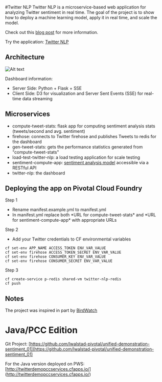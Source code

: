 #Twitter NLP
Twitter NLP is a microservice-based web application for analyzing Twitter sentiment in real time. The goal of the project is to show how to deploy a machine learning model, apply it in real time, and scale the model.

Check out this [blog post](https://blog.pivotal.io/data-science-pivotal/p-o-v/how-to-scaling-a-machine-learning-model-using-pivotal-cloud-foundry) for more information.

Try the application: [Twitter NLP](http://twitternlp.cfapps.pez.pivotal.io/)


## Architecture

![Alt text](/readme/architecture.png?raw=true "architecture")

Dashboard information:

* Server Side: Python + Flask + SSE
* Client Side: D3 for visualization and Server Sent Events (SSE) for real-time data streaming

## Microservices

* compute-tweet-stats: flask app for computing sentiment analysis stats (tweets/second and avg. sentiment)
* firehose: connects to Twitter firehose and publishes Tweets to redis for the dashboard
* gen-tweet-stats: gets the performance statistics generated from "compute-tweet-stats"
* load-test-twitter-nlp: a load testing application for scale testing
* sentiment-compute-app: [sentiment analysis model](https://github.com/crawles/gpdb_sentiment_analysis_twitter_model) accessible via a RESTful API
* twitter-nlp: the dashboard

## Deploying the app on Pivotal Cloud Foundry
Step 1<br> 
* Rename manifest.example.yml to manifest.yml
* In manifest.yml replace both \*URL for compute-tweet-stats\* and \*URL for sentiment-compute-app\* with appropriate URLs

Step 2<br>
* Add your Twitter credentials to CF environmental variables
```
cf set-env APP_NAME ACCESS_TOKEN ENV_VAR_VALUE
cf set-env firehose ACCESS_TOKEN_SECRET ENV_VAR_VALUE
cf set-env firehose CONSUMER_KEY ENV_VAR_VALUE
cf set-env firehose CONSUMER_SECRET ENV_VAR_VALUE
```

Step 3
```
cf create-service p-redis shared-vm twitter-nlp-redis
cf push
```

## Notes

The project was inspired in part by [BirdWatch](https://github.com/matthiasn/BirdWatch)


# Java/PCC Edition

Git Project: [https://github.com/lwalstad-pivotal/unified-demonstration-sentiment_01](https://github.com/lwalstad-pivotal/unified-demonstration-sentiment_01)

For the Java version deployed on PWS: [http://twitterdemopccservices.cfapps.io/] (http://twitterdemopccservices.cfapps.io/)
